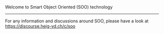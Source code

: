 
Welcome to Smart Object Oriented (SOO) technology
*************************************************

For any information and discussions around SOO, please have a look at https://discourse.heig-vd.ch/c/soo
